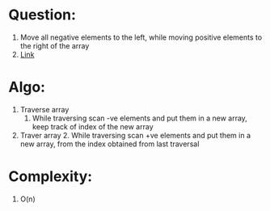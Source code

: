 # Question:
1. Move all negative elements to the left, while moving positive elements to the right of the array
2. [Link](https://www.geeksforgeeks.org/move-negative-numbers-beginning-positive-end-constant-extra-space/)

# Algo:
1. Traverse array 
	1. While traversing scan -ve elements and put them in a new array, keep track of index of the new array
2. Traver array
	2. While traversing scan +ve elements and put them in a new array, from the index obtained from last traversal
	
# Complexity:
1. O(n)